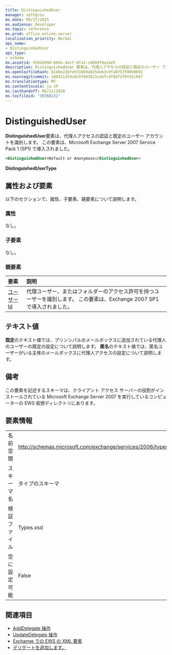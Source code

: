 ```yaml
---
title: DistinguishedUser
manager: sethgros
ms.date: 09/17/2015
ms.audience: Developer
ms.topic: reference
ms.prod: office-online-server
localization_priority: Normal
api_name:
- DistinguishedUser
api_type:
- schema
ms.assetid: 9362699d-666a-4acf-8fa1-c6669f0a2ae5
description: DistinguishedUser 要素は、代理人アクセスの認証と既定のユーザー アカウントを識別します。 この要素は、Microsoft Exchange Server 2007 Service Pack 1 (SP1) で導入されました。
ms.openlocfilehash: b14be22bfe5316b9ab254e63cdfa0757596b8b92
ms.sourcegitcommit: 34041125dc8c5f993b21cebfc4f8b72f0fd2cb6f
ms.translationtype: MT
ms.contentlocale: ja-JP
ms.lasthandoff: 06/11/2018
ms.locfileid: "19760131"
---
```

# <a name="distinguisheduser"></a>DistinguishedUser

**DistinguishedUser**要素は、代理人アクセスの認証と既定のユーザー アカウントを識別します。 この要素は、Microsoft Exchange Server 2007 Service Pack 1 (SP1) で導入されました。 
  
```xml
<DistinguishedUser>Default or Anonymous</DistinguishedUser>
```

 **DistinguishedUserType**
## <a name="attributes-and-elements"></a>属性および要素

以下のセクションで、属性、子要素、親要素について説明します。
  
### <a name="attributes"></a>属性

なし。
  
### <a name="child-elements"></a>子要素

なし。
  
### <a name="parent-elements"></a>親要素

|**要素**|**説明**|
|:-----|:-----|
|[ユーザー Id](userid.md) <br/> |代理ユーザー、またはフォルダーのアクセス許可を持つユーザーを識別します。 この要素は、Exchange 2007 SP1 で導入されました。  <br/> |
   
## <a name="text-value"></a>テキスト値

**既定**のテキスト値では、プリンシパルのメールボックスに追加されている代理人のユーザーの既定の設定について説明します。 **匿名**のテキスト値では、匿名ユーザーがいる主体のメールボックスに代理人アクセスの設定について説明します。 
  
## <a name="remarks"></a>備考

この要素を記述するスキーマは、クライアント アクセス サーバーの役割がインストールされている Microsoft Exchange Server 2007 を実行しているコンピューターの EWS 仮想ディレクトリにあります。
  
## <a name="element-information"></a>要素情報

|||
|:-----|:-----|
|名前空間  <br/> |http://schemas.microsoft.com/exchange/services/2006/types  <br/> |
|スキーマ名  <br/> |タイプのスキーマ  <br/> |
|検証ファイル  <br/> |Types.xsd  <br/> |
|空に設定可能  <br/> |False  <br/> |
   
## <a name="see-also"></a>関連項目

- [AddDelegate 操作](adddelegate-operation.md)  
- [UpdateDelegate 操作](updatedelegate-operation.md)
- [Exchange での EWS の XML 要素](ews-xml-elements-in-exchange.md)
- [デリゲートを追加します。](http://msdn.microsoft.com/library/3a744150-66a3-4a13-9433-793603ba5038%28Office.15%29.aspx)

